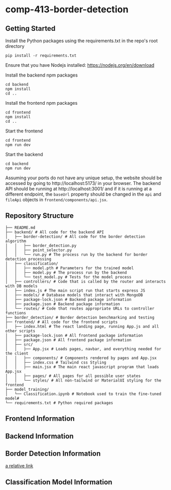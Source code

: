 # comp-413-border-detection

## Getting Started
Install the Python packages using the requirements.txt in the repo's root directory
```
pip install -r requirements.txt
```

Ensure that you have Nodejs installed: https://nodejs.org/en/download

Install the backend npm packages
```
cd backend
npm install
cd ..
```

Install the frontend npm packages
```
cd frontend
npm install
cd ..
```

Start the frontend
```
cd frontend
npm run dev
```

Start the backend
```
cd backend
npm run dev
```

Assuming your ports do not have any unique setup, the website should be accessed by going to http://localhost:5173/ in your browser. The backend API should be running at http://localhost:3001/ and if it is running at a different endpoint, the `baseUrl` property should be changed in the `api` and `fileApi` objects in `frontend/components/api.jsx`.

## Repository Structure
```
├── README.md
├── backend/ # All code for the backend API
│   ├── border-detection/ # All code for the border detection algorithm
│   │   ├── border_detection.py
│   │   ├── point_selector.py
│   │   └── run.py # The process run by the backend for border detection processing
│   ├── classification/
│   │   ├── model.pth # Parameters for the trained model
│   │   ├── model.py # The process run by the backend
│   │   └── test_model.py # Tests for the model process
│   ├── controllers/ # Code that is called by the router and interacts with DB models
│   ├── index.js # The main script run that starts express JS
│   ├── models/ # Database models that interact with MongoDB
│   ├── package-lock.json # Backend package information
│   ├── package.json # Backend package information
│   └── routes/ # Code that routes appropriate URLs to controller functions
├── border_detection/ # Border detection benchmarking and testing
├── frontend/ # All code for the frontend scripts
│   ├── index.html # The react landing page, running App.js and all other scripts
│   ├── package-lock.json # All frontend package information
│   ├── package.json # All frontend package information
│   ├── src/
│   │   ├── App.jsx # Loads pages, navbar, and everything needed for the client
│   │   ├── components/ # Components rendered by pages and App.jsx
│   │   ├── index.css # Tailwind css Styling
│   │   ├── main.jsx # The main react javascript program that loads App.jsx
│   │   ├── pages/ # All pages for all possible user states
│   │   └── styles/ # All non-tailwind or MaterialUI styling for the frontend
├── model_training/
│   └── Classification.ipynb # Notebook used to train the fine-tuned model#
└── requirements.txt # Python required packages
```

## Frontend Information

## Backend Information

## Border Detection Information
[a relative link](border_detection/README.md)

## Classification Model Information
